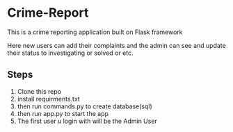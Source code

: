# Crime-Report

<p>This is a crime reporting application built on Flask framework</p>
<p> Here new users can add their complaints and the admin can see and update their status to investigating or solved or etc.</p>

<h2>Steps</h2>

<ol>
  <li>Clone this repo</li>
  <li>install requirments.txt</li>
  <li>then run commands.py to create database(sql)</li>
  <li>then run app.py to start the app</li>
  <li>The first user u login with will be the Admin User</li>
</ol>
